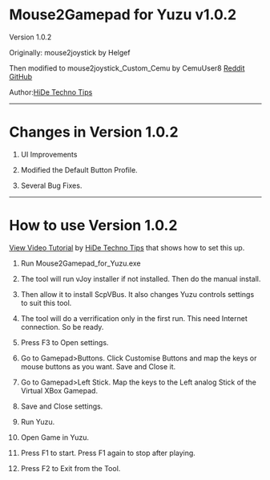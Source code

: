 # Mouse2Gamepad for Yuzu v1.0.2
Version 1.0.2

Originally: mouse2joystick by Helgef

Then modified to mouse2joystick_Custom_Cemu by CemuUser8 [Reddit](https://www.reddit.com/user/CemuUser8/)
						         [GitHub](https://github.com/CemuUser8)

Author:[HiDe Techno Tips](https://www.youtube.com/channel/UCy3fBVKd0RMY05CgiiuGqSA?sub_confirmation=1)

***
# Changes in Version 1.0.2

1. UI Improvements

2. Modified the Default Button Profile.

3. Several Bug Fixes.

***
# How to use Version 1.0.2

[View Video Tutorial](https://youtu.be/fPdPDgNGKI4) by [HiDe Techno Tips](https://www.youtube.com/channel/UCy3fBVKd0RMY05CgiiuGqSA?sub_confirmation=1) that shows how to set this up.

1. Run Mouse2Gamepad_for_Yuzu.exe

2. The tool will run vJoy installer if not installed. Then do the manual install.

3. Then allow it to install ScpVBus. It also changes Yuzu controls settings to suit this tool.

4. The tool will do a verrification only in the first run. This need Internet connection. So be ready.

5. Press F3 to Open settings.

6. Go to Gamepad>Buttons. Click Customise Buttons and map the keys or mouse buttons as you want. Save and Close it.

7. Go to Gamepad>Left Stick. Map the keys to the Left analog Stick of the Virtual XBox Gamepad.

8. Save and Close settings.

9. Run Yuzu.

10. Open Game in Yuzu.

11. Press F1 to start. Press F1 again to stop after playing.

12. Press F2 to Exit from the Tool.
